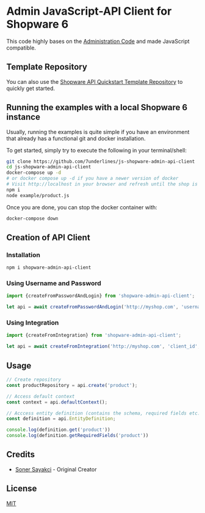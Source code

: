 # Admin JavaScript-API Client for Shopware 6

This code highly bases on the [Administration Code](https://github.com/shopware/platform/tree/745f1f7aaa5c47d123e04b5b5b93b81161eae19a/src/Administration/Resources/app/administration/src/core/data-new) and made JavaScript compatible.

## Template Repository

You can also use the [Shopware API Quickstart Template Repository](https://github.com/thomaspeissl/shopware-api-quickstart) to quickly get started.

## Running the examples with a local Shopware 6 instance

Usually, running the examples is quite simple if you have an environment that already has a functional git and docker installation.

To get started, simply try to execute the following in your terminal/shell:

```bash
git clone https://github.com/7underlines/js-shopware-admin-api-client
cd js-shopware-admin-api-client
docker-compose up -d
# or docker compose up -d if you have a newer version of docker
# Visit http://localhost in your browser and refresh until the shop is available
npm i
node example/product.js
```

Once you are done, you can stop the docker container with:

```bash
docker-compose down
```

## Creation of API Client

### Installation

```bash
npm i shopware-admin-api-client
```

### Using Username and Password

```js
import {createFromPasswordAndLogin} from 'shopware-admin-api-client';

let api = await createFromPasswordAndLogin('http://myshop.com', 'username', 'password');
```

### Using Integration

```js
import {createFromIntegration} from 'shopware-admin-api-client';

let api = await createFromIntegration('http://myshop.com', 'client_id', 'client_secret');
```


## Usage

```js
// Create repository
const productRepository = api.create('product');

// Access default context
const context = api.defaultContext();

// Acccess entity definition (contains the schema, required fields etc.)
const definition = api.EntityDefinition;

console.log(definition.get('product'))
console.log(definition.getRequiredFields('product'))
```

## Credits

- [Soner Sayakci](https://github.com/shyim) - Original Creator

## License

[MIT](LICENSE.md)